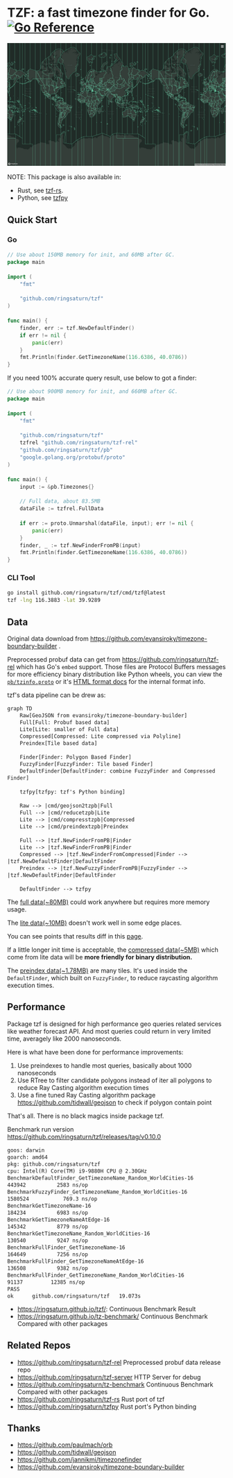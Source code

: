 # TZF: a fast timezone finder for Go. [![Go Reference](https://pkg.go.dev/badge/github.com/ringsaturn/tzf.svg)](https://pkg.go.dev/github.com/ringsaturn/tzf)

![](https://github.com/ringsaturn/tzf/blob/gh-pages/docs/tzf-social-media.png?raw=true)

NOTE: This package is also available in:

- Rust, see [tzf-rs](https://github.com/ringsaturn/tzf-rs).
- Python, see [tzfpy](https://github.com/ringsaturn/tzfpy)

## Quick Start

### Go

```go
// Use about 150MB memory for init, and 60MB after GC.
package main

import (
	"fmt"

	"github.com/ringsaturn/tzf"
)

func main() {
	finder, err := tzf.NewDefaultFinder()
	if err != nil {
		panic(err)
	}
	fmt.Println(finder.GetTimezoneName(116.6386, 40.0786))
}
```

If you need 100% accurate query result, use below to got a finder:

```go
// Use about 900MB memory for init, and 660MB after GC.
package main

import (
	"fmt"

	"github.com/ringsaturn/tzf"
	tzfrel "github.com/ringsaturn/tzf-rel"
	"github.com/ringsaturn/tzf/pb"
	"google.golang.org/protobuf/proto"
)

func main() {
	input := &pb.Timezones{}

	// Full data, about 83.5MB
	dataFile := tzfrel.FullData

	if err := proto.Unmarshal(dataFile, input); err != nil {
		panic(err)
	}
	finder, _ := tzf.NewFinderFromPB(input)
	fmt.Println(finder.GetTimezoneName(116.6386, 40.0786))
}
```

### CLI Tool

```bash
go install github.com/ringsaturn/tzf/cmd/tzf@latest
tzf -lng 116.3883 -lat 39.9289
```

## Data

Original data download from
<https://github.com/evansiroky/timezone-boundary-builder> .

Preprocessed probuf data can get from <https://github.com/ringsaturn/tzf-rel>
which has Go's `embed` support. Those files are Protocol Buffers messages for
more efficiency binary distribution like Python wheels, you can view
the [`pb/tzinfo.proto`](./pb/tzinfo.proto) or it's [HTML format docs][pb_html]
for the internal format info.

tzf's data pipeline can be drew as:

```mermaid
graph TD
    Raw[GeoJSON from evansiroky/timezone-boundary-builder]
    Full[Full: Probuf based data]
    Lite[Lite: smaller of Full data]
    Compressed[Compressed: Lite compressed via Polyline]
    Preindex[Tile based data]

    Finder[Finder: Polygon Based Finder]
    FuzzyFinder[FuzzyFinder: Tile based Finder]
    DefaultFinder[DefaultFinder: combine FuzzyFinder and Compressed Finder]

    tzfpy[tzfpy: tzf's Python binding]

    Raw --> |cmd/geojson2tzpb|Full
    Full --> |cmd/reducetzpb|Lite
    Lite --> |cmd/compresstzpb|Compressed
    Lite --> |cmd/preindextzpb|Preindex

    Full --> |tzf.NewFinderFromPB|Finder
    Lite --> |tzf.NewFinderFromPB|Finder
    Compressed --> |tzf.NewFinderFromCompressed|Finder --> |tzf.NewDefaultFinder|DefaultFinder
    Preindex --> |tzf.NewFuzzyFinderFromPB|FuzzyFinder --> |tzf.NewDefaultFinder|DefaultFinder

    DefaultFinder --> tzfpy
```

The [full data(~80MB)][full-link] could work anywhere but requires more memory usage.

The [lite data(~10MB)][lite-link] doesn't work well in some edge places.

You can see points that results diff in this [page][points_not_equal].

If a little longer init time is acceptable,
the [compressed data(~5MB)][compressd-link] which come from lite data
will be **more friendly for binary distribution.**

The [preindex data(~1.78MB)][preindex-link] are many tiles.
It's used inside the `DefaultFinder`, which built on `FuzzyFinder`, to reduce
raycasting algorithm execution times.

[pb_html]: https://ringsaturn.github.io/tzf/pb.html
[full-link]: https://github.com/ringsaturn/tzf-rel/blob/main/combined-with-oceans.pb
[lite-link]: https://github.com/ringsaturn/tzf-rel/blob/main/combined-with-oceans.reduce.pb
[preindex-link]: https://github.com/ringsaturn/tzf-rel/blob/main/combined-with-oceans.reduce.preindex.pb
[compressd-link]: https://github.com/ringsaturn/tzf-rel/blob/main/combined-with-oceans.reduce.compress.pb
[points_not_equal]: https://geojson.io/#id=gist:ringsaturn/2d958e7f0a279a7411c04907f255955a

## Performance

Package tzf is designed for high performance geo queries related services like
weather forecast API. And most queries could return in very limited time,
averagely like 2000 nanoseconds.

Here is what have been done for performance improvements:

1. Use preindexes to handle most queries, basically about 1000 nanoseconds
2. Use RTree to filter candidate polygons instead of iter all polygons to reduce
   Ray Casting algorithm execution times
3. Use a fine tuned Ray Casting algorithm package
   <https://github.com/tidwall/geojson> to check if polygon contain point

That's all. There is no black magics inside package tzf.

Benchmark run version <https://github.com/ringsaturn/tzf/releases/tag/v0.10.0>

```
goos: darwin
goarch: amd64
pkg: github.com/ringsaturn/tzf
cpu: Intel(R) Core(TM) i9-9880H CPU @ 2.30GHz
BenchmarkDefaultFinder_GetTimezoneName_Random_WorldCities-16    	  443942	      2583 ns/op
BenchmarkFuzzyFinder_GetTimezoneName_Random_WorldCities-16      	 1580524	       769.3 ns/op
BenchmarkGetTimezoneName-16                                     	  184234	      6983 ns/op
BenchmarkGetTimezoneNameAtEdge-16                               	  145342	      8779 ns/op
BenchmarkGetTimezoneName_Random_WorldCities-16                  	  130540	      9247 ns/op
BenchmarkFullFinder_GetTimezoneName-16                          	  164649	      7256 ns/op
BenchmarkFullFinder_GetTimezoneNameAtEdge-16                    	  136508	      9382 ns/op
BenchmarkFullFinder_GetTimezoneName_Random_WorldCities-16       	   91137	     12385 ns/op
PASS
ok  	github.com/ringsaturn/tzf	19.073s
```

- <https://ringsaturn.github.io/tzf/>:
  Continuous Benchmark Result
- <https://ringsaturn.github.io/tz-benchmark/>
  Continuous Benchmark Compared with other packages

## Related Repos

- <https://github.com/ringsaturn/tzf-rel>
  Preprocessed probuf data release repo
- <https://github.com/ringsaturn/tzf-server>
  HTTP Server for debug
- <https://github.com/ringsaturn/tz-benchmark>
  Continuous Benchmark Compared with other packages
- <https://github.com/ringsaturn/tzf-rs>
  Rust port of tzf
- <https://github.com/ringsaturn/tzfpy>
  Rust port's Python binding

## Thanks

- <https://github.com/paulmach/orb>
- <https://github.com/tidwall/geojson>
- <https://github.com/jannikmi/timezonefinder>
- <https://github.com/evansiroky/timezone-boundary-builder>
